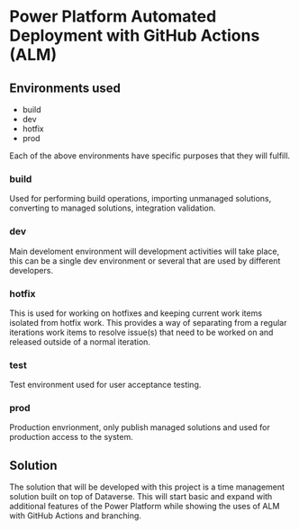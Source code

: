 # Power Platform Automated Deployment with GitHub Actions (ALM)

## Environments used
- build
- dev
- hotfix
- prod

Each of the above environments have specific purposes that they will fulfill. 

### build
Used for performing build operations, importing unmanaged solutions, converting to managed solutions, integration validation.

### dev
Main develoment environment will development activities will take place, this can be a single dev environment or several that are used by different developers.

### hotfix
This is used for working on hotfixes and keeping current work items isolated from hotfix work. This provides a way of separating from a regular iterations work items to resolve issue(s) that need to be worked on and released outside of a normal iteration.

### test
Test environment used for user acceptance testing.

### prod
Production envrionment, only publish managed solutions and used for production access to the system.

## Solution
The solution that will be developed with this project is a time management solution built on top of Dataverse. This will start basic and expand with additional features of the Power Platform while showing the uses of ALM with GitHub Actions and branching.


